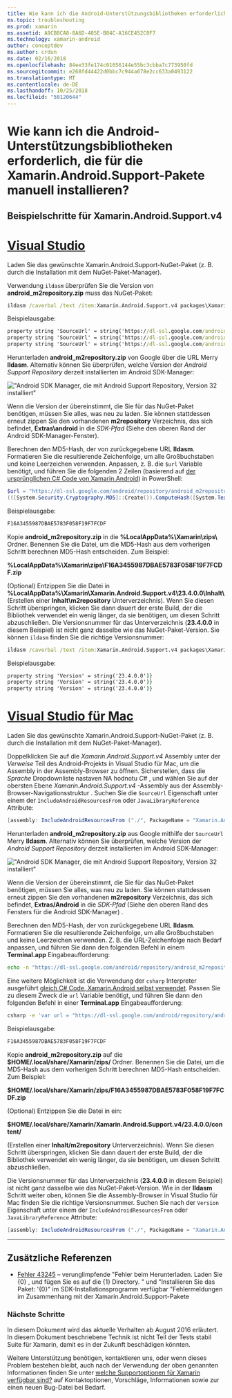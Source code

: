 ```yaml
---
title: Wie kann ich die Android-Unterstützungsbibliotheken erforderlich, die für die Xamarin.Android.Support-Pakete manuell installieren?
ms.topic: troubleshooting
ms.prod: xamarin
ms.assetid: A9CB8CA8-8A6D-405E-B84C-A16CE452C0F7
ms.technology: xamarin-android
author: conceptdev
ms.author: crdun
ms.date: 02/16/2018
ms.openlocfilehash: 84ee33fe174c01656144e55bc3cbba7c773950fd
ms.sourcegitcommit: e268fd44422d0bbc7c944a678e2cc633a0493122
ms.translationtype: MT
ms.contentlocale: de-DE
ms.lasthandoff: 10/25/2018
ms.locfileid: "50120644"
---
```

# <a name="how-can-i-manually-install-the-android-support-libraries-required-by-the-xamarinandroidsupport-packages"></a>Wie kann ich die Android-Unterstützungsbibliotheken erforderlich, die für die Xamarin.Android.Support-Pakete manuell installieren?

## <a name="example-steps-for-xamarinandroidsupportv4"></a>Beispielschritte für Xamarin.Android.Support.v4 

# <a name="visual-studiotabwindows"></a>[Visual Studio](#tab/windows)

Laden Sie das gewünschte Xamarin.Android.Support-NuGet-Paket (z. B. durch die Installation mit dem NuGet-Paket-Manager).

Verwendung `ildasm` überprüfen Sie die Version von **android_m2repository.zip** muss das NuGet-Paket:

```cmd
ildasm /caverbal /text /item:Xamarin.Android.Support.v4 packages\Xamarin.Android.Support.v4.23.4.0.1\lib\MonoAndroid403\Xamarin.Android.Support.v4.dll | findstr SourceUrl
```
Beispielausgabe:

```cmd
property string 'SourceUrl' = string('https://dl-ssl.google.com/android/repository/android_m2repository_r32.zip')
property string 'SourceUrl' = string('https://dl-ssl.google.com/android/repository/android_m2repository_r32.zip')
property string 'SourceUrl' = string('https://dl-ssl.google.com/android/repository/android_m2repository_r32.zip')
```

Herunterladen **android\_m2repository.zip** von Google über die URL Merry **Ildasm**. Alternativ können Sie überprüfen, welche Version der _Android Support Repository_ derzeit installierten im Android SDK-Manager:

!["Android SDK Manager, die mit Android Support Repository, Version 32 installiert"](install-android-support-library-images/sdk-extras.png)

Wenn die Version der übereinstimmt, die Sie für das NuGet-Paket benötigen, müssen Sie alles, was neu zu laden. Sie können stattdessen erneut zippen Sie den vorhandenen **m2repository** Verzeichnis, das sich befindet, **Extras\\android** in die _SDK-Pfad_ (Siehe den oberen Rand der Android SDK-Manager-Fenster).

Berechnen den MD5-Hash, der von zurückgegebene URL **Ildasm**. Formatieren Sie die resultierende Zeichenfolge, um alle Großbuchstaben und keine Leerzeichen verwenden. Anpassen, z. B. die `$url` Variable benötigt, und führen Sie die folgenden 2 Zeilen (basierend auf [der ursprünglichen C# Code von Xamarin.Android](https://github.com/xamarin/xamarin-android/blob/8e8a4dd90f26eb39172876cc52181b6639e20524/src/Xamarin.Android.Build.Tasks/Tasks/GetAdditionalResourcesFromAssemblies.cs#L208)) in PowerShell:

```powershell
$url = "https://dl-ssl.google.com/android/repository/android_m2repository_r32.zip"
(([System.Security.Cryptography.MD5]::Create()).ComputeHash([System.Text.Encoding]::UTF8.GetBytes($url)) | %{ $_.ToString("X02") }) -join ""
```
Beispielausgabe:

```powershell
F16A3455987DBAE5783F058F19F7FCDF
```

Kopie **android\_m2repository.zip** in die **%LocalAppData%\\Xamarin\\zips\\**  Ordner. Benennen Sie die Datei, um die MD5-Hash aus dem vorherigen Schritt berechnen MD5-Hash entscheiden. Zum Beispiel:

**%LocalAppData%\\Xamarin\\zips\\F16A3455987DBAE5783F058F19F7FCDF.zip**

(Optional) Entzippen Sie die Datei in **%LocalAppData%\\Xamarin\\Xamarin.Android.Support.v4\\23.4.0.0\\Inhalt\\**  (Erstellen einer **Inhalt\\m2repository** Unterverzeichnis). Wenn Sie diesen Schritt überspringen, klicken Sie dann dauert der erste Build, der die Bibliothek verwendet ein wenig länger, da sie benötigen, um diesen Schritt abzuschließen.
Die Versionsnummer für das Unterverzeichnis (**23.4.0.0** in diesem Beispiel) ist nicht ganz dasselbe wie das NuGet-Paket-Version. Sie können `ildasm` finden Sie die richtige Versionsnummer:

```cmd
ildasm /caverbal /text /item:Xamarin.Android.Support.v4 packages\Xamarin.Android.Support.v4.23.4.0.1\lib\MonoAndroid403\Xamarin.Android.Support.v4.dll | findstr /C:"string 'Version'"
```
Beispielausgabe:

```cmd
property string 'Version' = string('23.4.0.0')}
property string 'Version' = string('23.4.0.0')}
property string 'Version' = string('23.4.0.0')}
```

# <a name="visual-studio-for-mactabmacos"></a>[Visual Studio für Mac](#tab/macos)

Laden Sie das gewünschte Xamarin.Android.Support-NuGet-Paket (z. B. durch die Installation mit dem NuGet-Paket-Manager).

Doppelklicken Sie auf die _Xamarin.Android.Support.v4_ Assembly unter der _Verweise_ Teil des Android-Projekts in Visual Studio für Mac, um die Assembly in der Assembly-Browser zu öffnen. Sicherstellen, dass die _Sprache_ Dropdownliste nastaven NA hodnotu _C#_ , und wählen Sie auf der obersten Ebene _Xamarin.Android.Support.v4_ -Assembly aus der Assembly-Browser-Navigationsstruktur . Suchen Sie die `SourceUrl` Eigenschaft unter einem der `IncludeAndroidResourcesFrom` oder `JavaLibraryReference` Attribute:

```csharp
[assembly: IncludeAndroidResourcesFrom ("./", PackageName = "Xamarin.Android.Support.v4", SourceUrl = "https://dl-ssl.google.com/android/repository/android_m2repository_r32.zip", EmbeddedArchive = "m2repository/com/android/support/support-v4/23.4.0/support-v4-23.4.0.aar", Version = "23.4.0.0")]
```

Herunterladen **android\_m2repository.zip** aus Google mithilfe der `SourceUrl` Merry **Ildasm**. Alternativ können Sie überprüfen, welche Version der _Android Support Repository_ derzeit installierten im Android SDK-Manager:

!["Android SDK Manager, die mit Android Support Repository, Version 32 installiert"](install-android-support-library-images/sdk-extras.png)

Wenn die Version der übereinstimmt, die Sie für das NuGet-Paket benötigen, müssen Sie alles, was neu zu laden. Sie können stattdessen erneut zippen Sie den vorhandenen **m2repository** Verzeichnis, das sich befindet, **Extras/Android** in die _SDK-Pfad_ (Siehe den oberen Rand des Fensters für die Android SDK-Manager) .

Berechnen den MD5-Hash, der von zurückgegebene URL **Ildasm**. Formatieren Sie die resultierende Zeichenfolge, um alle Großbuchstaben und keine Leerzeichen verwenden. Z. B. die URL-Zeichenfolge nach Bedarf anpassen, und führen Sie dann den folgenden Befehl in einem **Terminal.app** Eingabeaufforderung:

```bash
echo -n "https://dl-ssl.google.com/android/repository/android_m2repository_r32.zip" | md5 | tr '[:lower:]' '[:upper:]'
```

Eine weitere Möglichkeit ist die Verwendung der `csharp` Interpreter ausgeführt [gleich C# Code, Xamarin.Android selbst verwendet](https://github.com/xamarin/xamarin-android/blob/8e8a4dd90f26eb39172876cc52181b6639e20524/src/Xamarin.Android.Build.Tasks/Tasks/GetAdditionalResourcesFromAssemblies.cs#L208).
Passen Sie zu diesem Zweck die `url` Variable benötigt, und führen Sie dann den folgenden Befehl in einer **Terminal.app** Eingabeaufforderung:

```bash
csharp -e 'var url = "https://dl-ssl.google.com/android/repository/android_m2repository_r32.zip"; string.Concat((System.Security.Cryptography.MD5.Create().ComputeHash(System.Text.Encoding.UTF8.GetBytes(url))).Select(b => b.ToString("X02")))'
```
Beispielausgabe:

```bash
F16A3455987DBAE5783F058F19F7FCDF
```

Kopie **android\_m2repository.zip** auf die **$HOME/.local/share/Xamarin/zips/** Ordner. Benennen Sie die Datei, um die MD5-Hash aus dem vorherigen Schritt berechnen MD5-Hash entscheiden. Zum Beispiel:

**$HOME/.local/share/Xamarin/zips/F16A3455987DBAE5783F058F19F7FCDF.zip**

(Optional) Entzippen Sie die Datei in ein: 

**$HOME/.local/share/Xamarin/Xamarin.Android.Support.v4/23.4.0.0/content/**

(Erstellen einer **Inhalt/m2repository** Unterverzeichnis). Wenn Sie diesen Schritt überspringen, klicken Sie dann dauert der erste Build, der die Bibliothek verwendet ein wenig länger, da sie benötigen, um diesen Schritt abzuschließen.

Die Versionsnummer für das Unterverzeichnis (**23.4.0.0** in diesem Beispiel) ist nicht ganz dasselbe wie das NuGet-Paket-Version. Wie in der **Ildasm** Schritt weiter oben, können Sie die Assembly-Browser in Visual Studio für Mac finden Sie die richtige Versionsnummer. Suchen Sie nach der `Version` Eigenschaft unter einem der `IncludeAndroidResourcesFrom` oder `JavaLibraryReference` Attribute:

```csharp
[assembly: IncludeAndroidResourcesFrom ("./", PackageName = "Xamarin.Android.Support.v4", SourceUrl = "https://dl-ssl.google.com/android/repository/android_m2repository_r32.zip", EmbeddedArchive = "m2repository/com/android/support/support-v4/23.4.0/support-v4-23.4.0.aar", Version = "23.4.0.0")]
```

-----


## <a name="additional-references"></a>Zusätzliche Referenzen

- [Fehler 43245](https://bugzilla.xamarin.com/show_bug.cgi?id=43245) – verunglimpfende "Fehler beim Herunterladen. Laden Sie {0} , und fügen Sie es auf die {1} Directory. " und "Installieren Sie das Paket: '{0}" im SDK-Installationsprogramm verfügbar "Fehlermeldungen im Zusammenhang mit der Xamarin.Android.Support-Pakete

### <a name="next-steps"></a>Nächste Schritte

In diesem Dokument wird das aktuelle Verhalten ab August 2016 erläutert. In diesem Dokument beschriebene Technik ist nicht Teil der Tests stabil Suite für Xamarin, damit es in der Zukunft beschädigen könnten.

Weitere Unterstützung benötigen, kontaktieren uns, oder wenn dieses Problem bestehen bleibt, auch nach der Verwendung der oben genannten Informationen finden Sie unter [welche Supportoptionen für Xamarin verfügbar sind?](~/cross-platform/troubleshooting/support-options.md) auf Kontaktoptionen, Vorschläge, Informationen sowie zur einen neuen Bug-Datei bei Bedarf.

